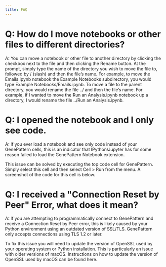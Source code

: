 ```yaml
---
title: FAQ
---
```


Q: How do I move notebooks or other files to different directories?
===================================================================

A: You can move a notebook or other file to another directory by
clicking the checkbox next to the file and then clicking the Rename
button. At the prompt, simply type the name of the directory you wish to
move the file to, followed by / (slash) and then the file’s name. For
example, to move the Emails.ipynb notebook the Example Notebooks
subdirectory, you would type Example Notebooks/Emails.ipynb. To move a
file to the parent directory, you would rename the file ../ and then the
file’s name. For example, if I wanted to move the Run an Analysis.ipynb
notebook up a directory, I would rename the file ../Run an
Analysis.ipynb.

Q: I opened the notebook and I only see code.
=============================================

A: If you ever load a notebook and see only code instead of your
GenePattern cells, this is an indicator that IPython/Jupyter has for
some reason failed to load the GenePattern Notebook extension.

This issue can be solved by executing the top code cell for GenePattern.
Simply select this cell and then select Cell &gt; Run from the menu. A
screenshot of the code for this cell is below.

Q: I received a "Connection Reset by Peer" Error, what does it mean?
====================================================================

A: If you are attempting to programmatically connect to GenePattern and
receive a Connection Reset by Peer error, this is likely caused by your
Python environment using an outdated version of SSL/TLS. GenePattern
only accepts connections using TLS 1.2 or later.

To fix this issue you will need to update the version of OpenSSL used by
your operating system or Python installation. This is particularly an
issue with older versions of macOS. Instructions on how to update the
version of OpenSSL used by macOS can be found here.
